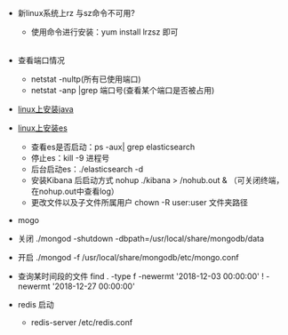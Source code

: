 * 新linux系统上rz 与sz命令不可用?
  * 使用命令进行安装：yum install lrzsz  即可<br><br>
  
* 查看端口情况
  * netstat   -nultp(所有已使用端口)
  * netstat  -anp  |grep   端口号(查看某个端口是否被占用)
  
* [linux上安装java](http://www.cnblogs.com/xuliangxing/p/7066913.html)
* [linux上安装es](https://www.jianshu.com/p/975326e65f65)
  * 查看es是否启动：ps -aux| grep elasticsearch
  * 停止es：kill -9 进程号
  * 后台启动es：./elasticsearch -d
  * 安装Kibana 后启动方式 nohup  ./kibana > /nohub.out &  （可关闭终端，在nohup.out中查看log）
  * 更改文件以及子文件所属用户  chown -R user:user 文件夹路径
*  mogo
 * 关闭 ./mongod -shutdown -dbpath=/usr/local/share/mongodb/data

 * 开启 ./mongod -f /usr/local/share/mongodb/etc/mongo.conf
 * 查询某时间段的文件  find . -type f -newermt '2018-12-03 00:00:00' ! -newermt '2018-12-27 00:00:00'
 
 
  * redis 启动
    * redis-server /etc/redis.conf
 
